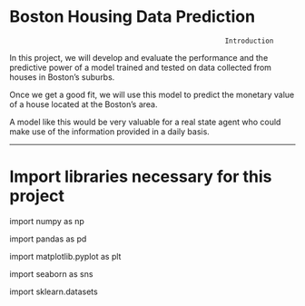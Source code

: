 # Boston Housing Data Prediction
 
                                                         Introduction
                                                                        
In this project, we will develop and evaluate the performance and the predictive power of a model trained and tested on data collected from houses in Boston’s suburbs.

Once we get a good fit, we will use this model to predict the monetary value of a house located at the Boston’s area.

A model like this would be very valuable for a real state agent who could make use of the information provided in a daily basis.
                                   
 
 
 ---------------------------------------------------------------------------------------------------------------------------------------------------------------
                                   
 #    Import libraries necessary for this project 
 
import numpy as np

import pandas as pd

import matplotlib.pyplot as plt

import seaborn as sns

import sklearn.datasets

